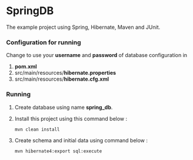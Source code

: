 SpringDB
========
The example project using Spring, Hibernate, Maven and JUnit.

### Configuration for running ###
Change to use your **username** and **password** of database configuration in
 1. **pom.xml**
 2. src/main/resources/**hibernate.properties**
 3. src/main/resources/**hibernate.cfg.xml**

### Running ###
1. Create database using name **spring_db**.
2. Install this project using this command below :
 	
	~~~
	mvn clean install
	~~~
	
3. Create schema and initial data using command below :

	~~~
	mvn hibernate4:export sql:execute
	~~~